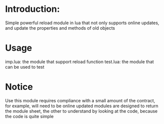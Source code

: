 # Introduction:
Simple powerful reload module in lua that not only supports online updates, and update the properties and methods of old objects

# Usage
imp.lua: the module that support reload function
test.lua: the module that can be used to test

# Notice
Use this module requires compliance with a small amount of the contract, for example, will need to be online updated modules are designed to return the module sheet, the other to understand by looking at the code, because the code is quite simple

